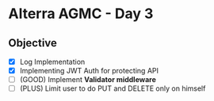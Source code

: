 # Alterra AGMC - Day 3

## Objective

- [x]  Log Implementation
- [x] Implementing JWT Auth for protecting API
- [ ] (GOOD) Implement **Validator middleware**
- [ ] (PLUS) Limit user to do PUT and DELETE only on himself